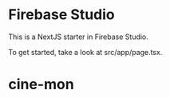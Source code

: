 # Firebase Studio

This is a NextJS starter in Firebase Studio.

To get started, take a look at src/app/page.tsx.
# cine-mon
